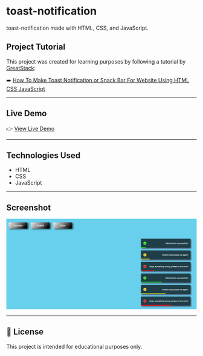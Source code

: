 # toast-notification

toast-notification made with HTML, CSS, and JavaScript.


##  Project Tutorial

This project was created for learning purposes by following a tutorial by [GreatStack](https://www.youtube.com/@GreatStackDev):

➡️ [How To Make Toast Notification or Snack Bar For Website Using HTML CSS JavaScript](https://www.youtube.com/watch?v=mkNITfM1gm8)

---

## Live Demo

👉 [View Live Demo](https://imileskiene.github.io/toast-notification/)  

---

## Technologies Used

- HTML
- CSS
- JavaScript

---

## Screenshot

![toast-notification Screenshot](notification.png)

---

## 📄 License

This project is intended for educational purposes only.